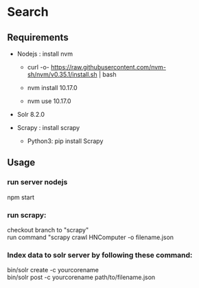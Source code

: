 # Search

## Requirements

- Nodejs : install nvm 
  + curl -o- https://raw.githubusercontent.com/nvm-sh/nvm/v0.35.1/install.sh | bash
  
  + nvm install 10.17.0
  + nvm use 10.17.0
  
- Solr 8.2.0
- Scrapy : install scrapy
  + Python3: pip install Scrapy
 
## Usage

### run server nodejs 
  npm start
  
### run scrapy:
 checkout branch to "scrapy" <br/>
 run command "scrapy crawl HNComputer -o filename.json <br/>

### Index data to solr server by following these command:
  bin/solr create -c yourcorename<br/>
  bin/solr post -c yourcorename path/to/filename.json
  
